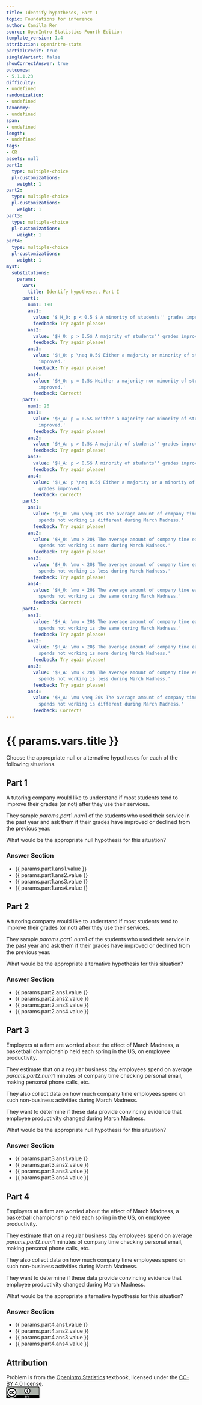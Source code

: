 ```yaml
---
title: Identify hypotheses, Part I
topic: Foundations for inference
author: Camilla Ren
source: OpenIntro Statistics Fourth Edition
template_version: 1.4
attribution: openintro-stats
partialCredit: true
singleVariant: false
showCorrectAnswer: true
outcomes:
- 5.1.1.23
difficulty:
- undefined
randomization:
- undefined
taxonomy:
- undefined
span:
- undefined
length:
- undefined
tags:
- CR
assets: null
part1:
  type: multiple-choice
  pl-customizations:
    weight: 1
part2:
  type: multiple-choice
  pl-customizations:
    weight: 1
part3:
  type: multiple-choice
  pl-customizations:
    weight: 1
part4:
  type: multiple-choice
  pl-customizations:
    weight: 1
myst:
  substitutions:
    params:
      vars:
        title: Identify hypotheses, Part I
      part1:
        num1: 190
        ans1:
          value: '$ H_0: p < 0.5 $ A minority of students'' grades improved.'
          feedback: Try again please!
        ans2:
          value: '$H_0: p > 0.5$ A majority of students'' grades improved.'
          feedback: Try again please!
        ans3:
          value: '$H_0: p \neq 0.5$ Either a majority or minority of students'' grades
            improved.'
          feedback: Try again please!
        ans4:
          value: '$H_0: p = 0.5$ Neither a majority nor minority of students'' grades
            improved.'
          feedback: Correct!
      part2:
        num1: 20
        ans1:
          value: '$H_A: p = 0.5$ Neither a majority nor minority of students'' grades
            improved.'
          feedback: Try again please!
        ans2:
          value: '$H_A: p > 0.5$ A majority of students'' grades improved.'
          feedback: Try again please!
        ans3:
          value: '$H_A: p < 0.5$ A minority of students'' grades improved.'
          feedback: Try again please!
        ans4:
          value: '$H_A: p \neq 0.5$ Either a majority or a minority of students''
            grades improved.'
          feedback: Correct!
      part3:
        ans1:
          value: '$H_0: \mu \neq 20$ The average amount of company time each employee
            spends not working is different during March Madness.'
          feedback: Try again please!
        ans2:
          value: '$H_0: \mu > 20$ The average amount of company time each employee
            spends not working is more during March Madness.'
          feedback: Try again please!
        ans3:
          value: '$H_0: \mu < 20$ The average amount of company time each employee
            spends not working is less during March Madness.'
          feedback: Try again please!
        ans4:
          value: '$H_0: \mu = 20$ The average amount of company time each employee
            spends not working is the same during March Madness.'
          feedback: Correct!
      part4:
        ans1:
          value: '$H_A: \mu = 20$ The average amount of company time each employee
            spends not working is the same during March Madness.'
          feedback: Try again please!
        ans2:
          value: '$H_A: \mu > 20$ The average amount of company time each employee
            spends not working is more during March Madness.'
          feedback: Try again please!
        ans3:
          value: '$H_A: \mu < 20$ The average amount of company time each employee
            spends not working is less during March Madness.'
          feedback: Try again please!
        ans4:
          value: '$H_A: \mu \neq 20$ The average amount of company time each employee
            spends not working is different during March Madness.'
          feedback: Correct!
---
```

# {{ params.vars.title }}
Choose the appropriate null or alternative hypotheses for each of the following situations.

## Part 1

A tutoring company would like to understand if most students tend to improve their grades (or not) after they use their services.

They sample ${{ params.part1.num1 }}$ of the students who used their service in the past year and ask them if their grades have improved or declined from the previous year.

What would be the appropriate null hypothesis for this situation?

### Answer Section

- {{ params.part1.ans1.value }}
- {{ params.part1.ans2.value }}
- {{ params.part1.ans3.value }}
- {{ params.part1.ans4.value }}

## Part 2

A tutoring company would like to understand if most students tend to improve their grades (or not) after they use their services.

They sample ${{ params.part1.num1 }}$ of the students who used their service in the past year and ask them if their grades have improved or declined from the previous year.

What would be the appropriate alternative hypothesis for this situation?

### Answer Section

- {{ params.part2.ans1.value }}
- {{ params.part2.ans2.value }}
- {{ params.part2.ans3.value }}
- {{ params.part2.ans4.value }}

## Part 3

Employers at a firm are worried about the effect of March Madness, a basketball championship held each spring in the US, on employee productivity.

They estimate that on a regular business day employees spend on average ${{ params.part2.num1 }}$ minutes of company time checking personal email, making personal phone calls, etc.

They also collect data on how much company time employees spend on such non-business activities during March Madness.

They want to determine if these data provide convincing evidence that employee productivity changed during March Madness.

What would be the appropriate null hypothesis for this situation?

### Answer Section

- {{ params.part3.ans1.value }}
- {{ params.part3.ans2.value }}
- {{ params.part3.ans3.value }}
- {{ params.part3.ans4.value }}

## Part 4

Employers at a firm are worried about the effect of March Madness, a basketball championship held each spring in the US, on employee productivity.

They estimate that on a regular business day employees spend on average ${{ params.part2.num1 }}$ minutes of company time checking personal email, making personal phone calls, etc.

They also collect data on how much company time employees spend on such non-business activities during March Madness.

They want to determine if these data provide convincing evidence that employee productivity changed during March Madness.

What would be the appropriate alternative hypothesis for this situation?

### Answer Section

- {{ params.part4.ans1.value }}
- {{ params.part4.ans2.value }}
- {{ params.part4.ans3.value }}
- {{ params.part4.ans4.value }}

## Attribution

Problem is from the [OpenIntro Statistics](https://openintro.org/book/os/) textbook, licensed under the [CC-BY 4.0 license](https://creativecommons.org/licenses/by/4.0/).<br>![Image representing the Creative Commons 4.0 BY license.](https://raw.githubusercontent.com/firasm/bits/master/by.png)